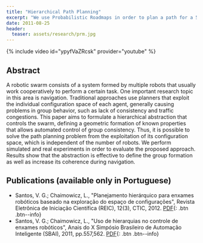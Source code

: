 ```yaml
---
title: "Hierarchical Path Planning"
excerpt: "We use Probabilistic Roadmaps in order to plan a path for a 5 DoF abstraction of a robotic swarm."
date: 2011-08-25
header:
  teaser: assets/research/prm.jpg
---
```


{% include video id="ypyfVaZRcsk" provider="youtube" %}

Abstract
--------

A robotic swarm consists of a system formed by multiple robots that
usually work cooperatively to perform a certain task. One important
research topic in this area is navigation. Traditional approaches use
planners that exploit the individual configuration space of each
agent, generally causing problems in group behavior, such as lack of
consistency and traffic congestions. This paper aims to formulate a
hierarchical abstraction that controls the swarm, defining a geometric
formation of known properties that allows automated control of group
consistency. Thus, it is possible to solve the path planning problem
from the exploitation of its configuration space, which is independent
of the number of robots. We perform simulated and real experiments in
order to evaluate the proposed approach. Results show that the
abstraction is effective to define the group formation as well as
increase its coherence during navigation.

Publications (available only in Portuguese)
---------------------------------------------

 * Santos, V. G.; Chaimowicz, L., "Planejamento hierárquico para enxames robóticos baseado na exploração do espaço de configurações", Revista Eletrônica de Iniciação Científica (REIC), 12(3), CTIC, 2012. [PDF](https://dl.dropboxusercontent.com/s/b4130tlqo2qaqha/reic2012-hierarquia.pdf?dl=1){: .btn .btn--info}
 * Santos, V. G.; Chaimowicz, L., "Uso de hierarquias no controle de enxames robóticos", Anais do X Simpósio Brasileiro de Automação Inteligente (SBAI), 2011, pp.557,562. [PDF](https://dl.dropboxusercontent.com/s/zp1qwuq2ie705so/sbai2011-hierarquia.pdf?dl=1){: .btn .btn--info}
